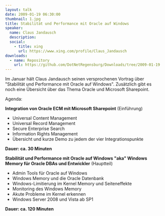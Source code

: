 ```yaml
---
layout: talk
date: 2009-01-19 06:30:00
thumbnail: 1.jpg
title: Stabilität und Performance mit Oracle auf Windows
speaker:
  name: Claus Jandausch
  description: 
  social:
    - title: xing
      url: https://www.xing.com/profile/Claus_Jandausch
downloads:
  - name: Repository
    url: https://github.com/DotNetRegensburg/Downloads/tree/2009-01-19
---
```

Im Januar hält Claus Jandausch seinen versprochenen Vortrag über "Stabilität und Performance mit Oracle auf Windows". Zusätzlich gibt es noch eine Übersicht über das Thema Oracle und Microsoft Sharepoint.

Agenda:

**Integration von Oracle ECM mit Microsoft Sharepoint** (Einführung)

- Universal Content Management
- Universal Record Management
- Secure Enterprise Search
- Information Rights Management
- Übersicht und kurze Demo zu jedem der vier Integrationspunkte

**Dauer: ca. 30 Minuten**

**Stabilität und Performance mit Oracle auf Windows "aka" Windows Memory für Oracle DBAs und Entwickler** (Hauptteil)

- Admin Tools für Oracle auf Windows
- Windows Memory und die Oracle Datenbank
- Windows-Limitierung im Kernel Memory und Seiteneffekte
- Monitoring des Windows Memory
- Akute Probleme im Kernel erkennen
- Windows Server 2008 und Vista ab SP1

**Dauer: ca. 120 Minuten**